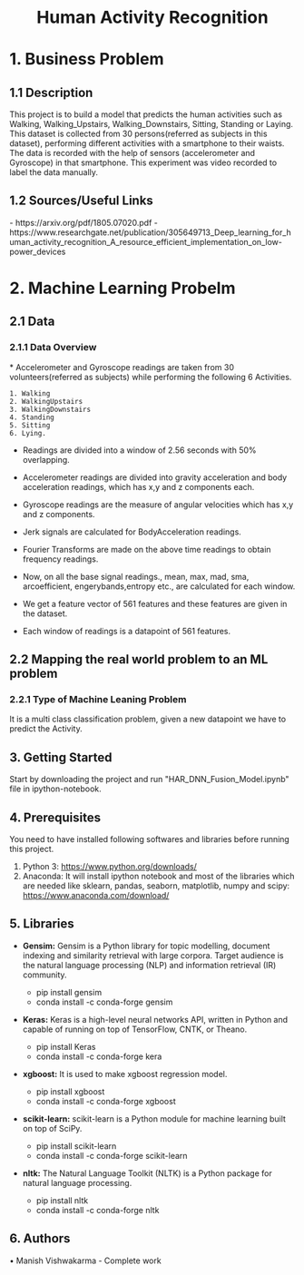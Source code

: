 <h1 style="text-align:center;font-size:30px;" >Human Activity Recognition</h1>

<h1> 1. Business Problem </h1>
<h2> 1.1 Description </h2>
This project is to build a model that predicts the human activities such as Walking, Walking_Upstairs, Walking_Downstairs, Sitting, Standing or Laying.
This dataset is collected from 30 persons(referred as subjects in this dataset), performing different activities with a smartphone to their waists. The data is recorded with the help of sensors (accelerometer and Gyroscope) in that smartphone. This experiment was video recorded to label the data manually.

<h2> 1.2 Sources/Useful Links</h2>
- https://arxiv.org/pdf/1805.07020.pdf
- https://www.researchgate.net/publication/305649713_Deep_learning_for_human_activity_recognition_A_resource_efficient_implementation_on_low-power_devices

<h1>2. Machine Learning Probelm </h1>

<h2> 2.1 Data </h2>

<h3> 2.1.1 Data Overview </h3>
* Accelerometer and Gyroscope readings are taken from 30 volunteers(referred as subjects) while performing the following 6 Activities.

    1. Walking     
    2. WalkingUpstairs 
    3. WalkingDownstairs 
    4. Standing 
    5. Sitting 
    6. Lying.

* Readings are divided into a window of 2.56 seconds with 50% overlapping. 

* Accelerometer readings are divided into gravity acceleration and body acceleration readings,
  which has x,y and z components each.

* Gyroscope readings are the measure of angular velocities which has x,y and z components.

* Jerk signals are calculated for BodyAcceleration readings.

* Fourier Transforms are made on the above time readings to obtain frequency readings.

* Now, on all the base signal readings., mean, max, mad, sma, arcoefficient, engerybands,entropy etc., are calculated for each window.

* We get a feature vector of 561 features and these features are given in the dataset.

* Each window of readings is a datapoint of 561 features.

<h2> 2.2 Mapping the real world problem to an ML problem </h2>

<h3> 2.2.1 Type of Machine Leaning Problem </h3>
<p> It is a multi class classification problem, given a new datapoint we have to predict the Activity.</p>

## 3. Getting Started
Start by downloading the project and run "HAR_DNN_Fusion_Model.ipynb" file in ipython-notebook.

## 4. Prerequisites
You need to have installed following softwares and libraries before running this project.
1. Python 3: https://www.python.org/downloads/
2. Anaconda: It will install ipython notebook and most of the libraries which are needed like sklearn, pandas, seaborn, matplotlib, numpy and scipy: https://www.anaconda.com/download/

## 5. Libraries
* __Gensim:__ Gensim is a Python library for topic modelling, document indexing and similarity retrieval with large corpora. Target audience is the natural language processing (NLP) and information retrieval (IR) community.
    * pip install gensim
    * conda install -c conda-forge gensim
* __Keras:__ Keras is a high-level neural networks API, written in Python and capable of running on top of TensorFlow, CNTK, or Theano.
    * pip install Keras
    * conda install -c conda-forge kera

* __xgboost:__ It is used to make xgboost regression model.
    * pip install xgboost
    * conda install -c conda-forge xgboost

* __scikit-learn:__ scikit-learn is a Python module for machine learning built on top of SciPy.
    * pip install scikit-learn
    * conda install -c conda-forge scikit-learn

* __nltk:__ The Natural Language Toolkit (NLTK) is a Python package for natural language processing. 
    * pip install nltk
    * conda install -c conda-forge nltk

## 6. Authors
•	Manish Vishwakarma - Complete work  
